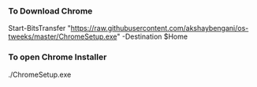 ### To Download Chrome
Start-BitsTransfer "https://raw.githubusercontent.com/akshaybengani/os-tweeks/master/ChromeSetup.exe" -Destination $Home

### To open Chrome Installer
./ChromeSetup.exe
